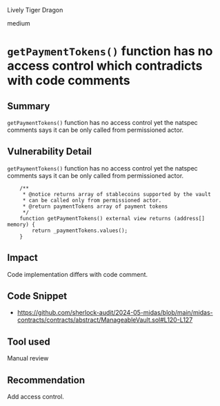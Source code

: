 Lively Tiger Dragon

medium

# `getPaymentTokens()` function has no access control which contradicts with code comments


## Summary

`getPaymentTokens()` function has no access control yet the natspec comments says it can be only called from permissioned actor.

## Vulnerability Detail

`getPaymentTokens()` function has no access control yet the natspec comments says it can be only called from permissioned actor.

```solidity
    /**
     * @notice returns array of stablecoins supported by the vault
     * can be called only from permissioned actor.
     * @return paymentTokens array of payment tokens
     */
    function getPaymentTokens() external view returns (address[] memory) {
        return _paymentTokens.values();
    }
```

## Impact

Code implementation differs with code comment.

## Code Snippet

- https://github.com/sherlock-audit/2024-05-midas/blob/main/midas-contracts/contracts/abstract/ManageableVault.sol#L120-L127

## Tool used

Manual review

## Recommendation

Add access control.
